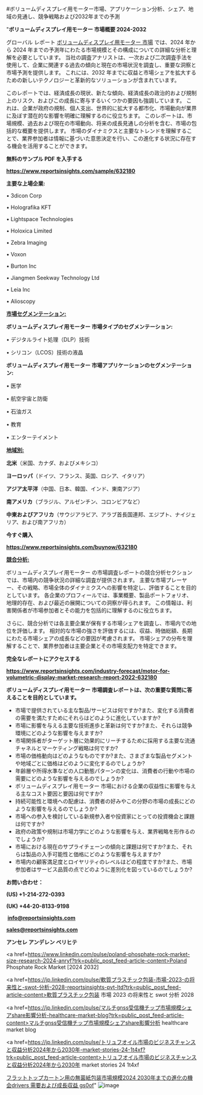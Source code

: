 #ボリュームディスプレイ用モーター市場、アプリケーション分析、シェア、地域の見通し、競争戦略および2032年までの予測

"<strong>ボリュームディスプレイ用モーター 市場概要 2024-2032</strong>

グローバル レポート <a href=https://www.reportsinsights.com/sample/632180>ボリュームディスプレイ用モーター 市場</a> では、2024 年から 2024 年までの予測年にわたる市場規模とその構成についての詳細な分析と理解を必要としています。 当社の調査アナリストは、一次および二次調査手法を使用して、企業に関連する過去の傾向と現在の市場状況を調査し、重要な洞察と市場予測を提供します。 これには、2032 年までに収益と市場シェアを拡大​​するための新しいテクノロジーと革新的なソリューションが含まれています。

このレポートでは、経済成長の現状、新たな傾向、経済成長の政治的および規制上のリスク、およびこの成長に寄与するいくつかの要因も強調しています。 これは、企業が政府の規制、個人支出、世界的に拡大する都市化、市場動向が業界に及ぼす潜在的な影響を明確に理解するのに役立ちます。 このレポートは、市場規模、過去および現在の市場動向、将来の成長見通しの分析を含む、市場の包括的な概要を提供します。 市場のダイナミクスと主要なトレンドを理解することで、業界参加者は情報に基づいた意思決定を行い、この進化する状況に存在する機会を活用することができます。

<strong><b>無料のサンプル PDF を入手する</b></strong>

<a href=https://www.reportsinsights.com/sample/632180><strong><u>https://www.reportsinsights.com/sample/632180</u></strong></a>

<strong>主要な上場企業:</strong>

• 3dicon Corp

• Holografika KFT

• Lightspace Technologies

• Holoxica Limited

• Zebra Imaging

• Voxon

• Burton Inc

• Jiangmen Seekway Technology Ltd

• Leia Inc

• Alioscopy

<strong><u>市場セグメンテーション</u></strong><strong><u>:</u></strong>

<strong>ボリュームディスプレイ用モーター 市場タイプのセグメンテーション:</strong>

• デジタルライト処理（DLP）技術

• シリコン（LCOS）技術の液晶

<strong>ボリュームディスプレイ用モーター 市場アプリケーションのセグメンテーション:</strong>

• 医学

• 航空宇宙と防衛

• 石油ガス

• 教育

• エンターテイメント

<strong><u>地域別</u></strong><strong><u>:</u></strong>

<strong>北米</strong>（米国、カナダ、およびメキシコ）

<strong>ヨーロッパ</strong>（ドイツ、フランス、英国、ロシア、イタリア）

<strong>アジア太平洋</strong>（中国、日本、韓国、インド、東南アジア）

<strong>南アメリカ</strong>（ブラジル、アルゼンチン、コロンビアなど）

<strong>中東およびアフリカ</strong>（サウジアラビア、アラブ首長国連邦、エジプト、ナイジェリア、および南アフリカ）

<strong>今すぐ購入</strong>

<a href=https://www.reportsinsights.com/buynow/632180><strong><u>https://www.reportsinsights.com/buynow/632180</u></strong></a>

<strong><u>競合分析:</u></strong>

ボリュームディスプレイ用モーター の市場調査レポートの競合分析セクションでは、市場内の競争状況の詳細な調査が提供されます。 主要な市場プレーヤー、その戦略、市場全体のダイナミクスへの影響を特定し、評価することを目的としています。 各企業のプロフィールでは、事業概要、製品ポートフォリオ、地理的存在、および最近の展開についての洞察が得られます。 この情報は、利害関係者が市場参加者とその能力を包括的に理解するのに役立ちます。

さらに、競合分析では各主要企業が保有する市場シェアを調査し、市場内での地位を評価します。 相対的な市場の強さを評価するには、収益、時価総額、長期にわたる市場シェアの成長などの要因が考慮されます。 市場シェアの分布を理解することで、業界参加者は主要企業とその市場支配力を特定できます。

<strong>完全なレポートにアクセスする</strong>

<a href=https://www.reportsinsights.com/industry-forecast/motor-for-volumetric-display-market-research-report-2022-632180><strong><u><b>https://www.reportsinsights.com/industry-forecast/motor-for-volumetric-display-market-research-report-2022-632180</b></u></strong></a>

<strong><b>ボリュームディスプレイ用モーター 市場調査レポートは、次の重要な質問に答えることを目的としています。</b></strong>
<ul>
  <li>市場で提供されている主な製品/サービスは何ですか?また、変化する消費者の需要を満たすためにそれらはどのように進化していますか?</li>
  <li>市場に影響を与える主要な技術進歩と革新は何ですか?また、それらは競争環境にどのような影響を与えますか?</li>
  <li>市場関係者がターゲット層に効果的にリーチするために採用する主要な流通チャネルとマーケティング戦略は何ですか?</li>
  <li>市場の価格動向はどのようなものですか?また、さまざまな製品セグメントや地域ごとに価格はどのように変化するのでしょうか?</li>
  <li>年齢層や所得水準などの人口動態パターンの変化は、消費者の行動や市場の需要にどのような影響を与えるのでしょうか?</li>
  <li>ボリュームディスプレイ用モーター 市場における企業の収益性に影響を与える主なコスト要因と要因は何ですか?</li>
  <li>持続可能性と環境への配慮は、消費者の好みやこの分野の市場の成長にどのような影響を与えるのでしょうか?</li>
  <li>市場への参入を検討している新規参入者や投資家にとっての投資機会と課題は何ですか?</li>
  <li>政府の政策や規制は市場力学にどのような影響を与え、業界戦略を形作るのでしょうか?</li>
  <li>市場における現在のサプライチェーンの傾向と課題は何ですか?また、それらは製品の入手可能性と価格にどのような影響を与えますか?</li>
  <li>市場内の顧客満足度とロイヤリティのレベルはどの程度ですか?また、市場参加者はサービス品質の点でどのように差別化を図っているのでしょうか?</li>
</ul>
<strong>お問い合わせ：</strong>

<strong>(US) +1-214-272-0393</strong>

<strong>(UK) +44-20-8133-9198</strong>

<strong> </strong><a href=info@reportsinsights.com><strong><u>info@reportsinsights.com</u></strong></a>

<a href=sales@reportsinsights.com><strong><u>sales@reportsinsights.com</u></strong></a>

<strong>アンセレ アンデレン ベリヒテ</strong>

<a href=https://www.linkedin.com/pulse/poland-phosphate-rock-market-size-research-2024-anryf?trk=public_post_feed-article-content>Poland Phosphate Rock Market [2024 2032]</a>

<a href=https://jp.linkedin.com/pulse/軟質プラスチック包装-市場-2023-の将来性と-swot-分析-2028-reportsinsights-pvt-ltd?trk=public_post_feed-article-content>軟質プラスチック包装 市場 2023 の将来性と swot 分析 2028</a>

<a href=https://jp.linkedin.com/pulse/マルチgnss受信機チップ市場規模シェアshare影響分析-healthcare-market-blog?trk=public_post_feed-article-content>マルチgnss受信機チップ市場規模シェアshare影響分析 healthcare market blog</a>

<a href=https://jp.linkedin.com/pulse/トリュフオイル市場のビジネスチャンスと収益分析2024年から2030年-market-stories-24-1t4xf?trk=public_post_feed-article-content>トリュフオイル市場のビジネスチャンスと収益分析2024年から2030年 market stories 24 1t4xf</a>

<a href=https://www.linkedin.com/pulse/フラットトップカートン用の無菌紙包装市場規模2024-2030年までの進化の機会drivers-需要および成長収益-gs0of/>フラットトップカートン用の無菌紙包装市場規模2024 2030年までの進化の機会drivers 需要および成長収益 gs0of</a>"
![image](https://github.com/ahaan12367/RIMarket24/assets/158471582/362a0e8d-8ed0-437e-8d35-74b92e8ef374)
